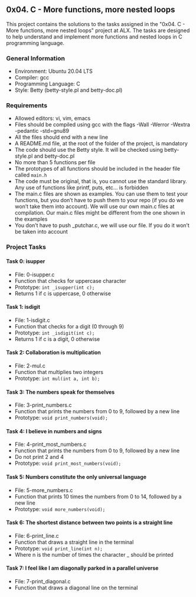 ## 0x04. C - More functions, more nested loops

This project contains the solutions to the tasks assigned in the "0x04. C - More functions, more nested loops" project at ALX. The tasks are designed to help understand and implement more functions and nested loops in C programming language.

### General Information
* Environment: Ubuntu 20.04 LTS
* Compiler: gcc
* Programming Language: C
* Style: Betty (betty-style.pl and betty-doc.pl)

### Requirements
* Allowed editors: vi, vim, emacs
* Files should be compiled using gcc with the flags -Wall -Werror -Wextra -pedantic -std=gnu89
* All the files should end with a new line
* A README.md file, at the root of the folder of the project, is mandatory
* The code should use the Betty style. It will be checked using betty-style.pl and betty-doc.pl
* No more than 5 functions per file
* The prototypes of all functions should be included in the header file called `main.h`
* The code must be original, that is, you cannot use the standard library. Any use of functions like printf, puts, etc… is forbidden
* The main.c files are shown as examples. You can use them to test your functions, but you don’t have to push them to your repo (if you do we won’t take them into account). We will use our own main.c files at compilation. Our main.c files might be different from the one shown in the examples
* You don’t have to push _putchar.c, we will use our file. If you do it won’t be taken into account

### Project Tasks

#### Task 0: isupper
* File: 0-isupper.c
* Function that checks for uppercase character
* Prototype: `int _isupper(int c);`
* Returns 1 if c is uppercase, 0 otherwise

#### Task 1: isdigit
* File: 1-isdigit.c
* Function that checks for a digit (0 through 9)
* Prototype: `int _isdigit(int c);`
* Returns 1 if c is a digit, 0 otherwise

#### Task 2: Collaboration is multiplication
* File: 2-mul.c
* Function that multiplies two integers
* Prototype: `int mul(int a, int b);`

#### Task 3: The numbers speak for themselves
* File: 3-print_numbers.c
* Function that prints the numbers from 0 to 9, followed by a new line
* Prototype: `void print_numbers(void);`

#### Task 4: I believe in numbers and signs
* File: 4-print_most_numbers.c
* Function that prints the numbers from 0 to 9, followed by a new line
* Do not print 2 and 4
* Prototype: `void print_most_numbers(void);`

#### Task 5: Numbers constitute the only universal language
* File: 5-more_numbers.c
* Function that prints 10 times the numbers from 0 to 14, followed by a new line
* Prototype: `void more_numbers(void);`

#### Task 6: The shortest distance between two points is a straight line
* File: 6-print_line.c
* Function that draws a straight line in the terminal
* Prototype: `void print_line(int n);`
* Where n is the number of times the character _ should be printed

#### Task 7: I feel like I am diagonally parked in a parallel universe
* File: 7-print_diagonal.c
* Function that draws a diagonal line on the terminal

